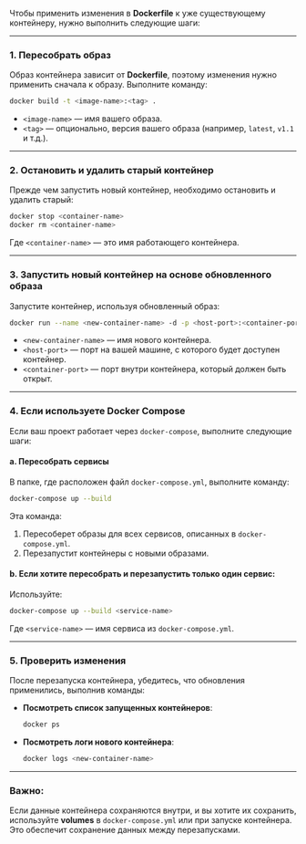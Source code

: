 Чтобы применить изменения в **Dockerfile** к уже существующему контейнеру, нужно выполнить следующие шаги:

---

### 1. **Пересобрать образ**

Образ контейнера зависит от **Dockerfile**, поэтому изменения нужно применить сначала к образу. Выполните команду:

```bash
docker build -t <image-name>:<tag> .
```

- `<image-name>` — имя вашего образа.
- `<tag>` — опционально, версия вашего образа (например, `latest`, `v1.1` и т.д.).

---

### 2. **Остановить и удалить старый контейнер**

Прежде чем запустить новый контейнер, необходимо остановить и удалить старый:

```bash
docker stop <container-name>
docker rm <container-name>
```

Где `<container-name>` — это имя работающего контейнера.

---

### 3. **Запустить новый контейнер на основе обновленного образа**

Запустите контейнер, используя обновленный образ:

```bash
docker run --name <new-container-name> -d -p <host-port>:<container-port> <image-name>:<tag>
```

- `<new-container-name>` — имя нового контейнера.
- `<host-port>` — порт на вашей машине, с которого будет доступен контейнер.
- `<container-port>` — порт внутри контейнера, который должен быть открыт.

---

### 4. **Если используете Docker Compose**

Если ваш проект работает через `docker-compose`, выполните следующие шаги:

#### a. Пересобрать сервисы

В папке, где расположен файл `docker-compose.yml`, выполните команду:

```bash
docker-compose up --build
```

Эта команда:

1. Пересоберет образы для всех сервисов, описанных в `docker-compose.yml`.
2. Перезапустит контейнеры с новыми образами.

#### b. Если хотите пересобрать и перезапустить только один сервис:

Используйте:

```bash
docker-compose up --build <service-name>
```

Где `<service-name>` — имя сервиса из `docker-compose.yml`.

---

### 5. **Проверить изменения**

После перезапуска контейнера, убедитесь, что обновления применились, выполнив команды:

- **Посмотреть список запущенных контейнеров**:
    
    ```bash
    docker ps
    ```
    
- **Посмотреть логи нового контейнера**:
    
    ```bash
    docker logs <new-container-name>
    ```
    

---

### Важно:

Если данные контейнера сохраняются внутри, и вы хотите их сохранить, используйте **volumes** в `docker-compose.yml` или при запуске контейнера. Это обеспечит сохранение данных между перезапусками.